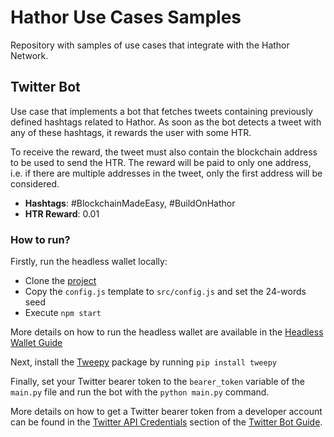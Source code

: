 # Hathor Use Cases Samples
Repository with samples of use cases that integrate with the Hathor Network.

## Twitter Bot
Use case that implements a bot that fetches tweets containing previously defined hashtags related to Hathor. 
As soon as the bot detects a tweet with any of these hashtags, it rewards the user with some HTR. 

To receive the reward, the tweet must also contain the blockchain address to be used to send the HTR. 
The reward will be paid to only one address, i.e. if there are multiple addresses in the tweet, only the first address 
will be considered.

- **Hashtags**: #BlockchainMadeEasy, #BuildOnHathor
- **HTR Reward**: 0.01

### How to run?

Firstly, run the headless wallet locally:
- Clone the [project](https://github.com/HathorNetwork/hathor-wallet-headless) 
- Copy the `config.js` template to `src/config.js` and set the 24-words seed
- Execute `npm start`

More details on how to run the headless wallet are available in the [Headless Wallet Guide](https://hathor.gitbook.io/hathor/guides/wallet-headless/running-wallet-service)

Next, install the [Tweepy](https://github.com/tweepy/tweepy) package by running `pip install tweepy`

Finally, set your Twitter bearer token to the `bearer_token` variable of the `main.py` file and run the bot 
with the `python main.py` command. 

More details on how to get a Twitter bearer token from a developer account can be found
in the [Twitter API Credentials](#) section of the [Twitter Bot Guide](#).


